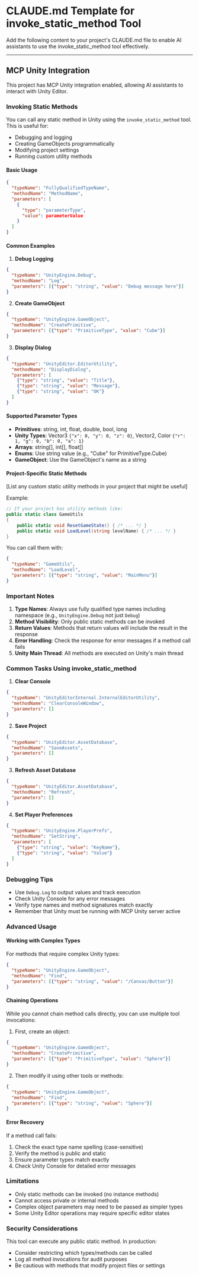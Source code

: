 # CLAUDE.md Template for invoke_static_method Tool

Add the following content to your project's CLAUDE.md file to enable AI assistants to use the invoke_static_method tool effectively.

---

## MCP Unity Integration

This project has MCP Unity integration enabled, allowing AI assistants to interact with Unity Editor.

### Invoking Static Methods

You can call any static method in Unity using the `invoke_static_method` tool. This is useful for:
- Debugging and logging
- Creating GameObjects programmatically
- Modifying project settings
- Running custom utility methods

#### Basic Usage

```json
{
  "typeName": "FullyQualifiedTypeName",
  "methodName": "MethodName",
  "parameters": [
    {
      "type": "parameterType",
      "value": parameterValue
    }
  ]
}
```

#### Common Examples

1. **Debug Logging**
```json
{
  "typeName": "UnityEngine.Debug",
  "methodName": "Log",
  "parameters": [{"type": "string", "value": "Debug message here"}]
}
```

2. **Create GameObject**
```json
{
  "typeName": "UnityEngine.GameObject",
  "methodName": "CreatePrimitive",
  "parameters": [{"type": "PrimitiveType", "value": "Cube"}]
}
```

3. **Display Dialog**
```json
{
  "typeName": "UnityEditor.EditorUtility",
  "methodName": "DisplayDialog",
  "parameters": [
    {"type": "string", "value": "Title"},
    {"type": "string", "value": "Message"},
    {"type": "string", "value": "OK"}
  ]
}
```

#### Supported Parameter Types
- **Primitives**: string, int, float, double, bool, long
- **Unity Types**: Vector3 `{"x": 0, "y": 0, "z": 0}`, Vector2, Color `{"r": 1, "g": 0, "b": 0, "a": 1}`
- **Arrays**: string[], int[], float[]
- **Enums**: Use string value (e.g., "Cube" for PrimitiveType.Cube)
- **GameObject**: Use the GameObject's name as a string

#### Project-Specific Static Methods

[List any custom static utility methods in your project that might be useful]

Example:
```csharp
// If your project has utility methods like:
public static class GameUtils
{
    public static void ResetGameState() { /* ... */ }
    public static void LoadLevel(string levelName) { /* ... */ }
}
```

You can call them with:
```json
{
  "typeName": "GameUtils",
  "methodName": "LoadLevel",
  "parameters": [{"type": "string", "value": "MainMenu"}]
}
```

### Important Notes

1. **Type Names**: Always use fully qualified type names including namespace (e.g., `UnityEngine.Debug` not just `Debug`)
2. **Method Visibility**: Only public static methods can be invoked
3. **Return Values**: Methods that return values will include the result in the response
4. **Error Handling**: Check the response for error messages if a method call fails
5. **Unity Main Thread**: All methods are executed on Unity's main thread

### Common Tasks Using invoke_static_method

1. **Clear Console**
```json
{
  "typeName": "UnityEditorInternal.InternalEditorUtility",
  "methodName": "ClearConsoleWindow",
  "parameters": []
}
```

2. **Save Project**
```json
{
  "typeName": "UnityEditor.AssetDatabase",
  "methodName": "SaveAssets",
  "parameters": []
}
```

3. **Refresh Asset Database**
```json
{
  "typeName": "UnityEditor.AssetDatabase",
  "methodName": "Refresh",
  "parameters": []
}
```

4. **Set Player Preferences**
```json
{
  "typeName": "UnityEngine.PlayerPrefs",
  "methodName": "SetString",
  "parameters": [
    {"type": "string", "value": "KeyName"},
    {"type": "string", "value": "Value"}
  ]
}
```

### Debugging Tips

- Use `Debug.Log` to output values and track execution
- Check Unity Console for any error messages
- Verify type names and method signatures match exactly
- Remember that Unity must be running with MCP Unity server active

### Advanced Usage

#### Working with Complex Types

For methods that require complex Unity types:

```json
{
  "typeName": "UnityEngine.GameObject",
  "methodName": "Find",
  "parameters": [{"type": "string", "value": "/Canvas/Button"}]
}
```

#### Chaining Operations

While you cannot chain method calls directly, you can use multiple tool invocations:

1. First, create an object:
```json
{
  "typeName": "UnityEngine.GameObject",
  "methodName": "CreatePrimitive",
  "parameters": [{"type": "PrimitiveType", "value": "Sphere"}]
}
```

2. Then modify it using other tools or methods:
```json
{
  "typeName": "UnityEngine.GameObject",
  "methodName": "Find",
  "parameters": [{"type": "string", "value": "Sphere"}]
}
```

#### Error Recovery

If a method call fails:
1. Check the exact type name spelling (case-sensitive)
2. Verify the method is public and static
3. Ensure parameter types match exactly
4. Check Unity Console for detailed error messages

### Limitations

- Only static methods can be invoked (no instance methods)
- Cannot access private or internal methods
- Complex object parameters may need to be passed as simpler types
- Some Unity Editor operations may require specific editor states

### Security Considerations

This tool can execute any public static method. In production:
- Consider restricting which types/methods can be called
- Log all method invocations for audit purposes
- Be cautious with methods that modify project files or settings